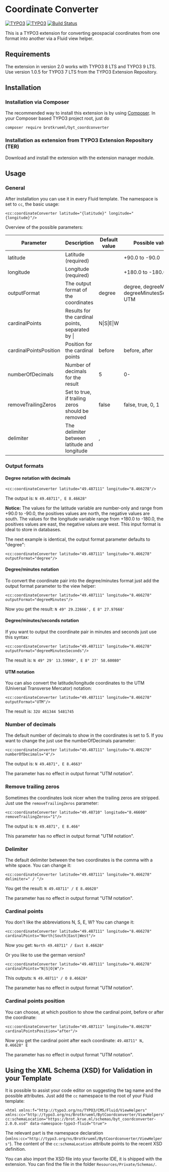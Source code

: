 # Coordinate Converter

[![TYPO3](https://img.shields.io/badge/TYPO3-8%20LTS-orange.svg)](https://typo3.org/)
[![TYPO3](https://img.shields.io/badge/TYPO3-9%20LTS-orange.svg)](https://typo3.org/)
[![Build Status](https://travis-ci.org/brotkrueml/byt_coordconverter.svg?branch=master)](https://travis-ci.org/brotkrueml/byt_coordconverter)

This is a TYPO3 extension for converting geospacial coordinates from one format into another via a Fluid view helper.


## Requirements

The extension in version 2.0 works with TYPO3 8 LTS and TYPO3 9 LTS. Use version 1.0.5 for TYPO3 7 LTS from the TYPO3 Extension Repository.


## Installation

### Installation via Composer

The recommended way to install this extension is by using [Composer](https://getcomposer.org/). In your Composer based TYPO3 project root, just do

    composer require brotkrueml/byt_coordconverter

### Installation as extension from TYPO3 Extension Repository (TER)

Download and install the extension with the extension manager module.


## Usage

### General

After installation you can use it in every Fluid template. The namespace is set to `cc`, the basic usage:

    <cc:coordinateConverter latitude="{latitude}" longitude="{longitude}"/>

Overview of the possible parameters:

| Parameter              | Description                                      | Default value | Possible values                                  |
|------------------------|--------------------------------------------------|---------------|--------------------------------------------------|
| latitude               | Latitude (required)                              |               | +90.0 to -90.0                                   |
| longitude              | Longitude (required)                             |               | +180.0 to -180.0                                 |
| outputFormat           | The output format of the coordinates             | degree        | degree, degreeMinutes, degreeMinutesSeconds, UTM |
| cardinalPoints         | Results for the cardinal points, separated by \| | N\|S\|E\|W    |                                                  |
| cardinalPointsPosition | Position for the cardinal points                 | before        | before, after                                    |
| numberOfDecimals       | Number of decimals for the result                | 5             | 0-                                               |
| removeTrailingZeros    | Set to true, if trailing zeros should be removed | false         | false, true, 0, 1                                |
| delimiter              | The delimiter between latitude and longitude     |  ,            |                                                  |


### Output formats

#### Degree notation with decimals

    <cc:coordinateConverter latitude="49.487111" longitude="8.466278"/>

The output is: `N 49.48711°, E 8.46628°`

**Notice:** The values for the latitude variable are number-only and range from +90.0 to -90.0, the positives values are north, the negative values are south.
The values for the longitude variable range from +180.0 to -180.0, the positives values are east, the negative values are west.
This input format is ideal to store in databases.

The next example is identical, the output format parameter defaults to "degree":

    <cc:coordinateConverter latitude="49.487111" longitude="8.466278" outputFormat="degree"/>


#### Degree/minutes notation

To convert the coordinate pair into the degree/minutes format just add the output format parameter to the view helper:

    <cc:coordinateConverter latitude="49.487111" longitude="8.466278" outputFormat="degreeMinutes"/>

Now you get the result: `N 49° 29.22666', E 8° 27.97668'`


#### Degree/minutes/seconds notation

If you want to output the coordinate pair in minutes and seconds just use this syntax:

    <cc:coordinateConverter latitude="49.487111" longitude="8.466278" outputFormat="degreeMinutesSeconds"/>

The result is: `N 49° 29' 13.59960", E 8° 27' 58.60080"`


#### UTM notation

You can also convert the latitude/longitude coordinates to the UTM (Universal Transverse Mercator) notation:

    <cc:coordinateConverter latitude="49.487111" longitude="8.466278" outputFormat="UTM"/>

The result is: `32U 461344 5481745`


### Number of decimals

The default number of decimals to show in the coordinates is set to 5. If you want to change the just use the numberOfDecimals parameter:

    <cc:coordinateConverter latitude="49.487111" longitude="8.466278" numberOfDecimals="4"/>

The output is: `N 49.4871°, E 8.4663°`

The parameter has no effect in output format "UTM notation".


### Remove trailing zeros

Sometimes the coordinates look nicer when the trailing zeros are stripped. Just use the `removeTrailingZeros` parameter:

    <cc:coordinateConverter latitude="49.48710" longitude="8.46600" removeTrailingZeros="1"/>

The output is: `N 49.4871°, E 8.466°`

This parameter has no effect in output format "UTM notation".


### Delimiter

The default delimiter between the two coordinates is the comma with a white space. You can change it:

    <cc:coordinateConverter latitude="49.487111" longitude="8.466278" delimiter=" / "/>

You get the result: `N 49.48711° / E 8.46628°`

The parameter has no effect in output format "UTM notation".


### Cardinal points

You don't like the abbreviations N, S, E, W? You can change it:

    <cc:coordinateConverter latitude="49.487111" longitude="8.466278" cardinalPoints="North|South|East|West"/>

Now you get: `North 49.48711° / East 8.46628°`

Or you like to use the german version?

    <cc:coordinateConverter latitude="49.487111" longitude="8.466278" cardinalPoints="N|S|O|W"/>

This outputs: `N 49.48711° / O 8.46628°`

The parameter has no effect in output format "UTM notation".


### Cardinal points position

You can choose, at which position to show the cardinal point, before or after the coordinate:

    <cc:coordinateConverter latitude="49.487111" longitude="8.466278" cardinalPointsPosition="after"/>

Now you get the cardinal point after each coordinate: `49.48711° N, 8.46628° E`

The parameter has no effect in output format "UTM notation".


## Using the XML Schema (XSD) for Validation in your Template

It is possible to assist your code editor on suggesting the tag name and the possible attributes.
Just add the `cc` namespace to the root of your Fluid template:

    <html xmlns:f="http://typo3.org/ns/TYPO3/CMS/Fluid/ViewHelpers" xmlns:cc="http://typo3.org/ns/Brotkrueml/BytCoordconverter/ViewHelpers" cc:schemaLocation="https://brot.krue.ml/schemas/byt_coordconverter-2.0.0.xsd" data-namespace-typo3-fluid="true">

The relevant part is the namespace declaration (`xmlns:cc="http://typo3.org/ns/Brotkrueml/BytCoordconverter/ViewHelpers"`). The content of the `cc:schemaLocation` attribute points to the recent XSD definition.

You can also import the XSD file into your favorite IDE, it is shipped with the extension. You can find the file in the folder `Resources/Private/Schemas/`.